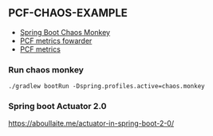 ## PCF-CHAOS-EXAMPLE


* [Spring Boot Chaos Monkey](https://codecentric.github.io/chaos-monkey-spring-boot/)
* [PCF metrics fowarder](http://docs.pivotal.io/metrics-forwarder/)
* [PCF metrics](http://docs.pivotal.io/pcf-metrics/1-4/using.html)


### Run chaos monkey
```
./gradlew bootRun -Dspring.profiles.active=chaos.monkey
```

### Spring boot Actuator 2.0
https://aboullaite.me/actuator-in-spring-boot-2-0/
